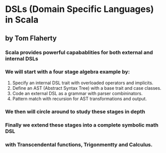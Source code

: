 # DSLs (Domain Specific Languages) in Scala
## by Tom Flaherty

### Scala provides powerful capabablities for both external and internal DSLs

### We will start with a four stage algebra example by:

1. Specify an internal DSL trait with overloaded operators and implicits.
2. Define an AST (Abstract Syntax Tree) with a base trait and case classes.
3. Code an external DSL as a grammar with parser combininators.
4. Pattern match with recursion for AST transformations and output.

### We then will circle around to study these stages in depth

### Finally we extend these stages into a complete symbolic math DSL

### with Transcendental functions, Trigonmentty and Calculus.
